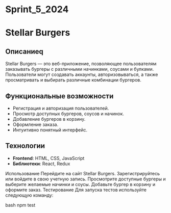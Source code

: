 # Sprint_5_2024
# Stellar Burgers

## Описаниеq

Stellar Burgers — это веб-приложение, позволяющее пользователям заказывать бургеры с различными начинками, соусами и булками. Пользователи могут создавать аккаунты, авторизовываться, а также просматривать и выбирать различные комбинации бургеров.

## Функциональные возможности

- Регистрация и авторизация пользователей.
- Просмотр доступных бургеров, соусов и начинок.
- Добавление бургеров в корзину.
- Оформление заказа.
- Интуитивно понятный интерфейс.

## Технологии

- **Frontend**: HTML, CSS, JavaScript
- **Библиотеки**: React, Redux

Использование
Перейдите на сайт Stellar Burgers.
Зарегистрируйтесь или войдите в свою учетную запись.
Просмотрите доступные бургеры и выберите желаемые начинки и соусы.
Добавьте бургер в корзину и оформите заказ.
Тестирование
Для запуска тестов используйте следующую команду:

bash
npm test